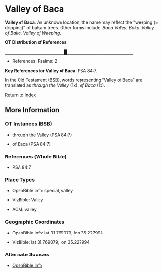# Valley of Baca
**Valley of Baca**. 
An unknown location; the name may reflect the "weeping (= dripping)" of balsam trees. 
Other forms include: 
*Baca Valley*, *Baka*, *Valley of Baka*, *Valley of Weeping*. 


**OT Distribution of References**

▁▁▁▁▁▁▁▁▁▁▁▁▁▁▁▁▁▁█▁▁▁▁▁▁▁▁▁▁▁▁▁▁▁▁▁▁▁▁
* References: Psalms: 2



**Key References for Valley of Baca**: 
PSA 84:7. 


In the Old Testament (BSB), words representing “Valley of Baca” are translated as 
*through the Valley* (1x), *of Baca* (1x). 




Return to [Index](00-Index.md)

## More Information

### OT Instances (BSB)

* through the Valley (PSA 84:7)

* of Baca (PSA 84:7)



### References (Whole Bible)

* PSA 84:7


### Place Types

* OpenBible.info: special, valley

* VizBible: Valley

* ACAI: valley



### Geographic Coordinates

* OpenBible.info: lat 31.769079; lon 35.227994

* VizBible: lat 31.769079; lon 35.227994



### Alternate Sources

* [OpenBible.info](https://www.openbible.info/geo/ancient/a1f363e)



